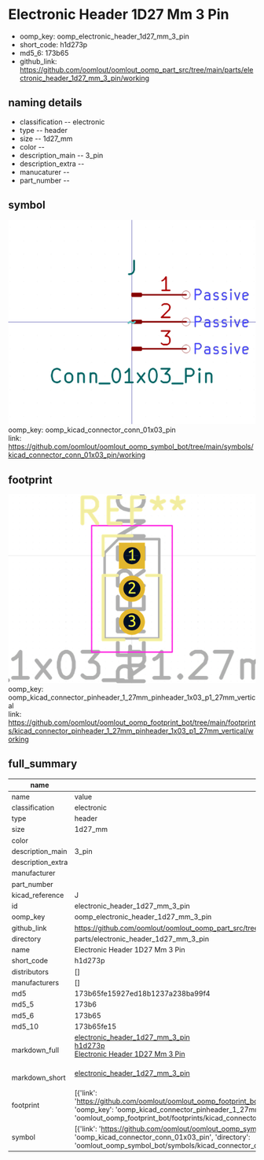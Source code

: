 # Electronic Header 1D27 Mm 3 Pin

  
* oomp_key: oomp_electronic_header_1d27_mm_3_pin 
* short_code: h1d273p
* md5_6: 173b65  
* github_link: https://github.com/oomlout/oomlout_oomp_part_src/tree/main/parts/electronic_header_1d27_mm_3_pin/working  
## naming details
* classification -- electronic
* type -- header
* size -- 1d27_mm
* color -- 
* description_main -- 3_pin
* description_extra -- 
* manucaturer -- 
* part_number -- 



## symbol

![](symbol/0/working/working_600.png)  
oomp_key: oomp_kicad_connector_conn_01x03_pin  
link: https://github.com/oomlout/oomlout_oomp_symbol_bot/tree/main/symbols/kicad_connector_conn_01x03_pin/working  

## footprint

![](footprint/0/working/working_600.png)  
oomp_key: oomp_kicad_connector_pinheader_1_27mm_pinheader_1x03_p1_27mm_vertical  
link: https://github.com/oomlout/oomlout_oomp_footprint_bot/tree/main/footprints/kicad_connector_pinheader_1_27mm_pinheader_1x03_p1_27mm_vertical/working  

## full_summary
| name | value | 
| --- | --- | 
| name | value | 
| classification | electronic | 
| type | header | 
| size | 1d27_mm | 
| color |  | 
| description_main | 3_pin | 
| description_extra |  | 
| manufacturer |  | 
| part_number |  | 
| kicad_reference | J | 
| id | electronic_header_1d27_mm_3_pin | 
| oomp_key | oomp_electronic_header_1d27_mm_3_pin | 
| github_link | https://github.com/oomlout/oomlout_oomp_part_src/tree/main/parts/electronic_header_1d27_mm_3_pin/working | 
| directory | parts/electronic_header_1d27_mm_3_pin | 
| name | Electronic Header 1D27 Mm 3 Pin | 
| short_code | h1d273p | 
| distributors | [] | 
| manufacturers | [] | 
| md5 | 173b65fe15927ed18b1237a238ba99f4 | 
| md5_5 | 173b6 | 
| md5_6 | 173b65 | 
| md5_10 | 173b65fe15 | 
| markdown_full | [electronic_header_1d27_mm_3_pin](https://github.com/oomlout/oomlout_oomp_part_src/tree/main/parts/electronic_header_1d27_mm_3_pin/working)<br>[h1d273p](https://github.com/oomlout/oomlout_oomp_part_src/tree/main/parts/electronic_header_1d27_mm_3_pin/working)<br>[Electronic Header 1D27 Mm 3 Pin](https://github.com/oomlout/oomlout_oomp_part_src/tree/main/parts/electronic_header_1d27_mm_3_pin/working)<br><br> | 
| markdown_short | [electronic_header_1d27_mm_3_pin](https://github.com/oomlout/oomlout_oomp_part_src/tree/main/parts/electronic_header_1d27_mm_3_pin/working)<br><br> | 
| footprint | [{'link': 'https://github.com/oomlout/oomlout_oomp_footprint_bot/tree/main/foootprntss/kicad_connector_pinheader_1_27mm_pinheader_1x03_p1_27mm_vertical', 'oomp_key': 'oomp_kicad_connector_pinheader_1_27mm_pinheader_1x03_p1_27mm_vertical', 'directory': 'oomlout_oomp_footprint_bot/footprints/kicad_connector_pinheader_1_27mm_pinheader_1x03_p1_27mm_vertical//working/working.kicad_mod'}] | 
| symbol | [{'link': 'https://github.com/oomlout/oomlout_oomp_symbol_bot/tree/main/symbols/kicad_connector_conn_01x03_pin', 'oomp_key': 'oomp_kicad_connector_conn_01x03_pin', 'directory': 'oomlout_oomp_symbol_bot/symbols/kicad_connector_conn_01x03_pin//working/working.kicad_sym'}] | 
